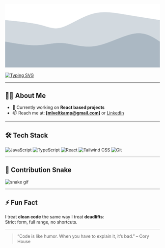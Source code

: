 <!-- Banner (optional: replace with your own SVG banner if you create one) -->
<!-- ![Banner](./banner.svg) -->
![Michael Veltkamp Banner](./banner.svg)

[![Typing SVG](https://readme-typing-svg.herokuapp.com?font=Fira+Code&size=24&pause=1000&color=9D79F0&vCenter=true&width=600&lines=Hey+there!+I'm+Michael.;Frontend+Developer+%7C+Gym+Rat;I+build+cool+things+with+code+and+discipline)](https://git.io/typing-svg)

---

## 👨‍💻 About Me

- 🔭 Currently working on **React based projects**
- 📫 Reach me at: **[mlveltkamp@gmail.com]** or [LinkedIn](https://www.linkedin.com/in/michael-veltkamp-93087610b/)

---

## 🛠️ Tech Stack

![JavaScript](https://img.shields.io/badge/-JavaScript-F7DF1E?logo=javascript&logoColor=000)
![TypeScript](https://img.shields.io/badge/-TypeScript-3178C6?logo=typescript&logoColor=fff)
![React](https://img.shields.io/badge/-React-61DAFB?logo=react&logoColor=000)
![Tailwind CSS](https://img.shields.io/badge/-Tailwind-06B6D4?logo=tailwindcss&logoColor=fff)
![Git](https://img.shields.io/badge/-Git-F05032?logo=git&logoColor=fff)

---

## 🐍 Contribution Snake

![snake gif](https://github.com/michaelveltkamp/michaelveltkamp/blob/output/github-contribution-grid-snake-dark.svg)

---

## ⚡ Fun Fact

I treat **clean code** the same way I treat **deadlifts**:  
Strict form, full range, no shortcuts.

---

> “Code is like humor. When you have to explain it, it’s bad.” – Cory House
